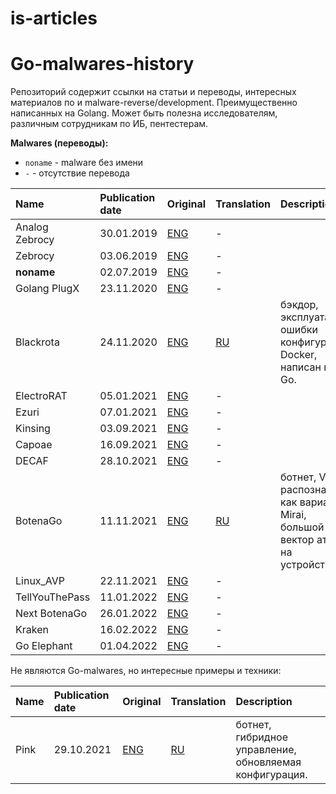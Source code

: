 # is-articles
# Go-malwares-history

Репозиторий содержит ссылки на статьи и переводы, интересных материалов по и malware-reverse/development. Преимущественно 
написанных на Golang. Может быть полезна исследователям, различным сотрудникам по ИБ, пентестерам.

**Malwares (переводы):**
* ```noname``` - malware без имени 
* ```-``` - отсутствие перевода


| Name           | Publication date | Original | Translation                               | Description                |
|:---------------|:-----------------| :------- |:------------------------------------------| :------------------------- |
| Analog Zebrocy | 30.01.2019       | [ENG](https://blog.malwarebytes.com/threat-analysis/2019/01/analyzing-new-stealer-written-golang/) | -                                         ||
| Zebrocy        | 03.06.2019       | [ENG](https://securelist.com/zebrocys-multilanguage-malware-salad/90680/) | -                                         ||
| <b>noname</b>  | 02.07.2019       | [ENG](https://www.f5.com/labs/articles/threat-intelligence/new-golang-malware-is-spreading-via-multiple-exploits-to-mine-mo) | -                                         ||
| Golang PlugX   | 23.11.2020       | [ENG](https://www.proofpoint.com/us/blog/threat-insight/ta416-goes-ground-and-returns-golang-plugx-malware-loader) | -                                         ||
| Blackrota      | 24.11.2020       | [ENG](https://blog.netlab.360.com/blackrota-a-heavily-obfuscated-backdoor-written-in-go/) | [RU](./translations/malware/blackrota.md) |бэкдор, эксплуатация ошибки конфигурации Docker, написан на Go. |
| ElectroRAT     | 05.01.2021       | [ENG](https://www.intezer.com/blog/research/operation-electrorat-attacker-creates-fake-companies-to-drain-your-crypto-wallets/) | -                                         ||
| Ezuri          | 07.01.2021       | [ENG](https://www.bleepingcomputer.com/news/security/linux-malware-authors-use-ezuri-golang-crypter-for-zero-detection/) | -                                         ||
| Kinsing        | 03.09.2021       | [ENG](https://www.cyberark.com/resources/threat-research-blog/kinsing-the-malware-with-two-faces) | -                                         ||
| Capoae         | 16.09.2021       | [ENG](https://www.akamai.com/blog/security/capoae-malware-ramps-up-uses-multiple-vulnerabilities-and-tactics-to-spread) | -                                         ||
| DECAF          | 28.10.2021       | [ENG](https://blog.morphisec.com/decaf-ransomware-a-new-golang-threat-makes-its-appearance)      | -                                         ||
| BotenaGo       | 11.11.2021       | [ENG](https://cybersecurity.att.com/blogs/labs-research/att-alien-labs-finds-new-golang-malwarebotenago-targeting-millions-of-routers-and-iot-devices-with-more-than-30-exploits) | [RU](./translations/malware/botenago.md)  | ботнет, VT распознается как вариант Mirai, большой вектор атак на устройства. |
| Linux_AVP      | 22.11.2021       | [ENG](https://thehackernews.com/2021/11/new-golang-based-linux-malware.html) | -                                         ||
| TellYouThePass | 11.01.2022       | [ENG](https://www.crowdstrike.com/blog/tellyouthepass-ransomware-analysis-reveals-modern-reinterpretation-using-golang/) | -                                         | |
| Next BotenaGo  | 26.01.2022       | [ENG](https://cybersecurity.att.com/blogs/labs-research/botenago-strike-again-malware-source-code-uploaded-to-github) | -                                         | |
| Kraken         | 16.02.2022       | [ENG](https://www.zerofox.com/blog/meet-kraken-a-new-golang-botnet-in-development/) | -                                         | |
| Go Elephant    | 01.04.2022       | [ENG](https://blog.malwarebytes.com/threat-intelligence/2022/04/new-uac-0056-activity-theres-a-go-elephant-in-the-room/) | -                                         | |

Не являются Go-malwares, но интересные примеры и техники:

| Name | Publication date | Original | Translation                               | Description                |
|:-----|:-----------------| :------- |:------------------------------------------| :------------------------- |
| Pink | 29.10.2021       | [ENG](https://blog.netlab.360.com/pink-en/) | [RU](./translations/malware/pink.md)      |ботнет, гибридное управление, обновляемая конфигурация. |